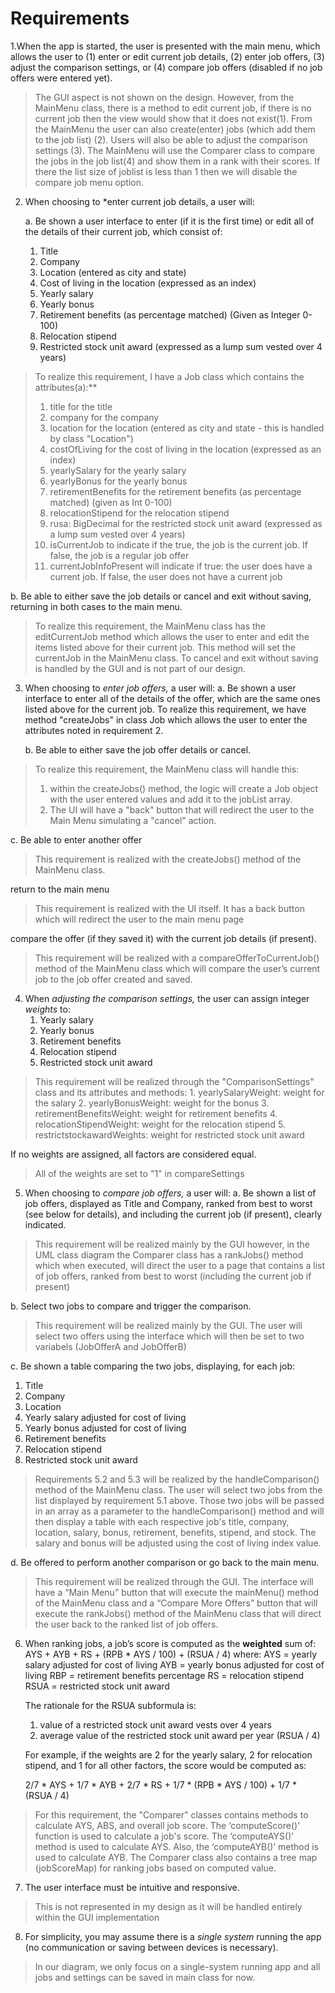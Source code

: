 # Requirements
1.When the app is started, the user is presented with the main menu, which allows the user to (1) enter or edit current job details, (2) enter job offers, (3) adjust the comparison settings, or (4) compare job offers (disabled if no job offers were entered yet). 

>    The GUI aspect is not shown on the design. However, from the MainMenu class, there is a method to edit current job, if there is no current job then the view would show that it does not exist(1). From the MainMenu the user can also create(enter) jobs (which add them to the job list) (2). Users will also be able to adjust the comparison settings (3). The MainMenu will use the Comparer class to compare the jobs in the job list(4) and show them in a rank with their scores. If there the list size of joblist is less than 1 then we will disable the compare job menu option.

2. When choosing to *enter current job details, a user will:
   
   a. Be shown a user interface to enter (if it is the first time) or edit all of the details of their current job, which consist of:
      1. Title
      2. Company
      3. Location (entered as city and state)
      4. Cost of living in the location (expressed as an index)
      5. Yearly salary
      6. Yearly bonus
      7. Retirement benefits (as percentage matched) (Given as Integer 0-100)
      8. Relocation stipend
      9. Restricted stock unit award (expressed as a lump sum vested over 4 years)
     
     
> To realize this requirement, I have a Job class which contains the attributes(a):**
> 
> 1. title for the title
> 2. company for the company
> 3. location for the location (entered as city and state - this is handled by class "Location")
> 4. costOfLiving for the cost of living in the location (expressed as an index)
> 5. yearlySalary for the yearly salary
> 6. yearlyBonus for the yearly bonus
> 7. retirementBenefits for the retirement benefits (as percentage matched) (given as Int 0-100)
> 8. relocationStipend for the relocation stipend
> 9. rusa: BigDecimal for the restricted stock unit award (expressed as a lump sum vested over 4 years)
> 10. isCurrentJob to indicate if the true, the job is the current job. If false, the job is a regular job offer
> 11. currentJobInfoPresent will indicate if true: the user does have a current job. If false, the user does not have a current job

   b. Be able to either save the job details or cancel and exit without saving, returning in both cases to the main menu.
      
> To realize this requirement, the MainMenu class has the editCurrentJob method which allows the user to enter and edit the items listed above for their current job.  This method will set the currentJob in the MainMenu class.  To cancel and exit without saving is handled by the GUI and is not part of our design. 
      
3. When choosing to *enter job offers,* a user will:
   a. Be shown a user interface to enter all of the details of the offer, which are the same ones listed above for the current job.
      To realize this requirement, we have method "createJobs" in class Job which allows the user to enter the attributes noted in requirement 2. 
    
   
   b. Be able to either save the job offer details or cancel.

> To realize this requirement, the MainMenu class will handle this:
> 
> 1. within the createJobs() method, the logic will create a Job object with the user entered values and add it to the jobList array.
> 2. The UI will have a "back" button that will redirect the user to the Main Menu simulating a "cancel" action.
>       
   c. Be able to enter another offer

> This requirement is realized with the createJobs() method of the MainMenu class.

  return to the main menu

> This requirement is realized with the UI itself. It has a back button which will redirect the user to the main menu page

  compare the offer (if they saved it) with the current job details (if present).

> This requirement will be realized with a compareOfferToCurrentJob() method of the MainMenu class which will compare the user’s current job to the job offer created and saved.

4. When *adjusting the comparison settings,* the user can assign integer *weights* to:
   1. Yearly salary
   2. Yearly bonus
   3. Retirement benefits
   4. Relocation stipend
   5. Restricted stock unit award

>    This requirement will be realized through the "ComparisonSettings" class and its attributes and methods:
>       1. yearlySalaryWeight: weight for the salary
>       2. yearlyBonusWeight: weight for the bonus
>       3. retirementBenefitsWeight: weight for retirement benefits
>       4. relocationStipendWeight: weight for the relocation stipend
>       5. restrictstockawardWeights: weight for restricted stock unit award

   If no weights are assigned, all factors are considered equal.
>    All of the weights are set to "1" in compareSettings

5. When choosing to *compare job offers,* a user will:
     a. Be shown a list of job offers, displayed as Title and Company, ranked from best to worst (see below for details), and including the current job (if            present), clearly indicated.

>   This requirement will be realized mainly by the GUI however, in the UML class diagram the Comparer class has a rankJobs() method which when executed, will 
>   direct the user to a page that contains a list of job offers, ranked from best to worst (including the current job if present)


b. Select two jobs to compare and trigger the comparison.
  
>   This requirement will be realized mainly by the GUI. The user will select two offers using the interface which will then be set to two variabels (JobOfferA       and JobOfferB)
  
c. Be shown a table comparing the two jobs, displaying, for each job:
1. Title
2. Company
3. Location 
4. Yearly salary adjusted for cost of living
5. Yearly bonus adjusted for cost of living
6. Retirement benefits
7. Relocation stipend
8. Restricted stock unit award

> Requirements 5.2 and 5.3 will be realized by the handleComparison() method of the MainMenu class. The user will select two jobs from the list displayed by requirement 5.1 above. Those two jobs will be passed in an array as a parameter to the handleComparison() method and will then display a table with each respective job's title, company, location, salary, bonus, retirement, benefits, stipend, and stock. The salary and bonus will be adjusted using the cost of living index value.

   d. Be offered to perform another comparison or go back to the main menu.
      
> This requirement will be realized through the GUI. The interface will have a “Main Menu” button that will execute the mainMenu() method of the MainMenu class         and a “Compare More Offers” button that will execute the rankJobs() method of the MainMenu class that will direct the user back to the ranked list of job             offers.
      
6. When ranking jobs, a job’s score is computed as the **weighted** sum of:
   AYS + AYB + RS + (RPB \* AYS / 100) + (RSUA / 4)
   where:
   AYS = yearly salary adjusted for cost of living
   AYB = yearly bonus adjusted for cost of living
   RBP = retirement benefits percentage
   RS = relocation stipend
   RSUA = restricted stock unit award

   The rationale for the RSUA subformula is:

   1. value of a restricted stock unit award vests over 4 years
   2. average value of the restricted stock unit award per year (RSUA / 4)

   For example, if the weights are 2 for the yearly salary, 2 for relocation stipend, and 1 for all other factors, the score would be computed as:

   2/7 \* AYS + 1/7 \* AYB + 2/7 \* RS + 1/7 \* (RPB \* AYS / 100) + 1/7 \* (RSUA / 4)

> For this requirement, the "Comparer" classes contains methods to calculate AYS, ABS, and overall job score. The ‘computeScore()’ function is used to calculate a job's score. The ‘computeAYS()’ method is used to calculate AYS.  Also, the ‘computeAYB()’ method is used to calculate AYB.    The Comparer class also contains a tree map (jobScoreMap) for ranking jobs based on computed value.

7. The user interface must be intuitive and responsive.
   
> This is not represented in my design as it will be handled entirely within the GUI implementation


8. For simplicity, you may assume there is a *single system* running the app (no communication or saving between devices is necessary). 
  
> In our diagram, we only focus on a single-system running app and all jobs and settings can be saved in main class for now.


